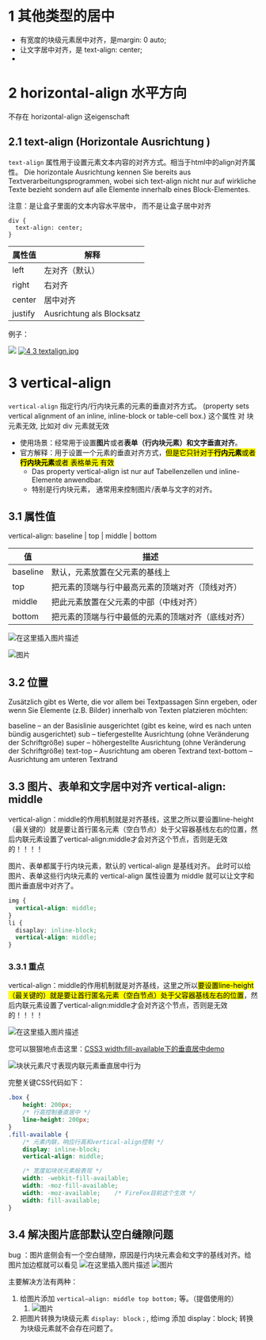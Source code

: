 

# 1 其他类型的居中
-   有宽度的块级元素居中对齐，是margin: 0 auto;
-   让文字居中对齐，是 text-align: center;
- 
# 2 horizontal-align 水平方向
不存在  horizontal-align 这eigenschaft  

## 2.1 text-align (Horizontale Ausrichtung )

`text-align` 属性用于设置元素文本内容的对齐方式。相当于html中的align对齐属性。
Die horizontale Ausrichtung kennen Sie bereits aus Textverarbeitungsprogrammen, wobei sich text-align nicht nur auf wirkliche Texte bezieht sondern auf alle Elemente innerhalb eines Block-Elementes.


注意：是让盒子里面的文本内容水平居中， 而不是让盒子居中对齐

```
div {
  text-align: center;
}
```

| 属性值    | 解释      |
| ------ | ------- |
| left   | 左对齐（默认） |
| right  | 右对齐     |
| center | 居中对齐    |
|justify| Ausrichtung als Blocksatz|

例子： 

![](image/Chapter2_css_文字属性_003_文字对齐_例子.png)
[![4 3 textalign.jpg](https://vfhwebp.eduloop.de/mediawiki/images/vfhwebp.eduloop.de/a/a3/4_3_textalign.jpg)](https://vfhwebp.eduloop.de/mediawiki/images/vfhwebp.eduloop.de/a/a3/4_3_textalign.jpg)

# 3 vertical-align

`vertical-align` 指定行内/行内块元素的元素的垂直对齐方式。 (property sets vertical alignment of an inline, inline-block or table-cell box.)
这个属性 对 块元素无效, 比如对 div 元素就无效 

- 使用场景：经常用于设置**图片**或者**表单（行内块元素）**和**文字垂直对齐**。
- 官方解释：用于设置一个元素的垂直对齐方式，<mark>但是它只针对于**行内元素**或者**行内块元素**或者 表格单元 有效</mark>
    - Das property vertical-align ist nur auf Tabellenzellen und inline-Elemente anwendbar.
    - 特别是行内块元素， 通常用来控制图片/表单与文字的对齐。

## 3.1 属性值

vertical-align: baseline | top | middle | bottom

| 值        | 描述                        |
| -------- | ------------------------- |
| baseline | 默认，元素放置在父元素的基线上           |
| top      | 把元素的顶端与行中最高元素的顶端对齐（顶线对齐）  |
| middle   | 把此元素放置在父元素的中部（中线对齐）       |
| bottom   | 把元素的顶端与行中最低的元素的顶端对齐（底线对齐） |

![在这里插入图片描述](https://img-blog.csdnimg.cn/2f7832a64527405181bd3edbcd3a736a.png?x-oss-process=image/watermark,type_ZmFuZ3poZW5naGVpdGk,shadow_10,text_aHR0cHM6Ly9ibG9nLmNzZG4ubmV0L0F1Z2Vuc3Rlcm5fUVhM,size_16,color_FFFFFF,t_70#pic_center)

![图片](https://mmbiz.qpic.cn/mmbiz_png/y7EkeCWAzmqtcdL7HZYccBic0jicaWzR8bX32nStNY16aY9odqroA3Mpia6nia2fuh9DYmYCszG7V1to2VsNwibY8Sg/640?wx_fmt=png&wxfrom=5&wx_lazy=1&wx_co=1)

## 3.2 位置 

Zusätzlich gibt es Werte, die vor allem bei Textpassagen Sinn ergeben, oder wenn Sie Elemente (z.B. Bilder) innerhalb von Texten platzieren möchten:

baseline – an der Basislinie ausgerichtet (gibt es keine, wird es nach unten bündig ausgerichtet)
sub – tiefergestellte Ausrichtung (ohne Veränderung der Schriftgröße)
super – höhergestellte Ausrichtung (ohne Veränderung der Schriftgröße)
text-top – Ausrichtung am oberen Textrand
text-bottom – Ausrichtung am unteren Textrand


## 3.3 图片、表单和文字居中对齐 vertical-align: middle


vertical-align：middle的作用机制就是对齐基线，这里之所以要设置line-height（最关键的）就是要让首行匿名元素（空白节点）处于父容器基线左右的位置，然后内联元素设置了vertical-align:middle才会对齐这个节点，否则是无效的！！！！


图片、表单都属于行内块元素，默认的 vertical-align 是基线对齐。
此时可以给图片、表单这些行内块元素的 vertical-align 属性设置为 middle 就可以让文字和图片垂直居中对齐了。

```css
img {
  vertical-align: middle;
}
li {
  disaplay: inline-block;
  vertical-align: middle;
}
```

### 3.3.1 重点

vertical-align：middle的作用机制就是对齐基线，这里之所以<mark>要设置line-height（最关键的）就是要让首行匿名元素（空白节点）处于父容器基线左右的位置</mark>，然后内联元素设置了vertical-align:middle才会对齐这个节点，否则是无效的！！！！

![在这里插入图片描述](https://img-blog.csdnimg.cn/159dbd0d98f941f5b17eb713341d3c64.png?x-oss-process=image/watermark,type_ZmFuZ3poZW5naGVpdGk,shadow_10,text_aHR0cHM6Ly9ibG9nLmNzZG4ubmV0L0F1Z2Vuc3Rlcm5fUVhM,size_16,color_FFFFFF,t_70#pic_center)

您可以狠狠地点击这里：[CSS3 width:fill-available下的垂直居中demo](https://www.zhangxinxu.com/study/201605/width-fill-available.html)

![块状元素尺寸表现内联元素垂直居中行为](https://image.zhangxinxu.com/image/blog/201605/2016-05-20_004332.png)

完整关键CSS代码如下：

```css
.box {
    height: 200px; 
    /* 行高控制垂直居中 */
    line-height: 200px;
}
.fill-available {
    /* 元素内联，响应行高和vertical-align控制 */
    display: inline-block;
    vertical-align: middle;

    /* 宽度如块状元素般表现 */
    width: -webkit-fill-available;
    width: -moz-fill-available;
    width: -moz-available;    /* FireFox目前这个生效 */
    width: fill-available;
}
```


## 3.4 解决图片底部默认空白缝隙问题

bug ：图片底侧会有一个空白缝隙，原因是行内块元素会和文字的基线对齐。给图片加边框就可以看见
![在这里插入图片描述](https://img-blog.csdnimg.cn/6ab28389075f4478a70a11cae3e5a58e.png?x-oss-process=image/watermark,type_ZmFuZ3poZW5naGVpdGk,shadow_10,text_aHR0cHM6Ly9ibG9nLmNzZG4ubmV0L0F1Z2Vuc3Rlcm5fUVhM,size_16,color_FFFFFF,t_70#pic_center)
![图片](https://mmbiz.qpic.cn/mmbiz_png/y7EkeCWAzmqtcdL7HZYccBic0jicaWzR8boGWdjhQUvkicibGiaRYd0KDL2Y1kmqWLl75piaeMlRTMVh4go056Pj1OLA/640?wx_fmt=png&wxfrom=5&wx_lazy=1&wx_co=1)


主要解决方法有两种：

1. 给图片添加 `vertical—align: middle top bottom;` 等。（提倡使用的）
    1. ![图片](https://mmbiz.qpic.cn/mmbiz_png/y7EkeCWAzmqtcdL7HZYccBic0jicaWzR8bNO8sogwyKtqHT6Bg0iaDeAkWqlbbSWqKJIGqtt8As1oFz17wBkQYb4g/640?wx_fmt=png&wxfrom=5&wx_lazy=1&wx_co=1)
2. 把图片转换为块级元素 `display: block；`, 给img 添加 display：block; 转换为块级元素就不会存在问题了。


